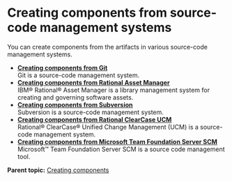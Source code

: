 # Creating components from source-code management systems

You can create components from the artifacts in various source-code management systems.

-   **[Creating components from Git](../topics/comp_create_git.md)**  
Git is a source-code management system.
-   **[Creating components from Rational Asset Manager](../topics/comp_create_ram.md)**  
IBM® Rational® Asset Manager is a library management system for creating and governing software assets.
-   **[Creating components from Subversion](../topics/comp_create_svn.md)**  
Subversion is a source-code management system.
-   **[Creating components from Rational ClearCase UCM](../topics/comp_create_clearCase.md)**  
Rational® ClearCase® Unified Change Management \(UCM\) is a source-code management system.
-   **[Creating components from Microsoft Team Foundation Server SCM](../topics/comp_create_TFS_SCM.md)**  
 Microsoft™ Team Foundation Server SCM is a source code management tool.

**Parent topic:** [Creating components](../topics/comp_create.md)

